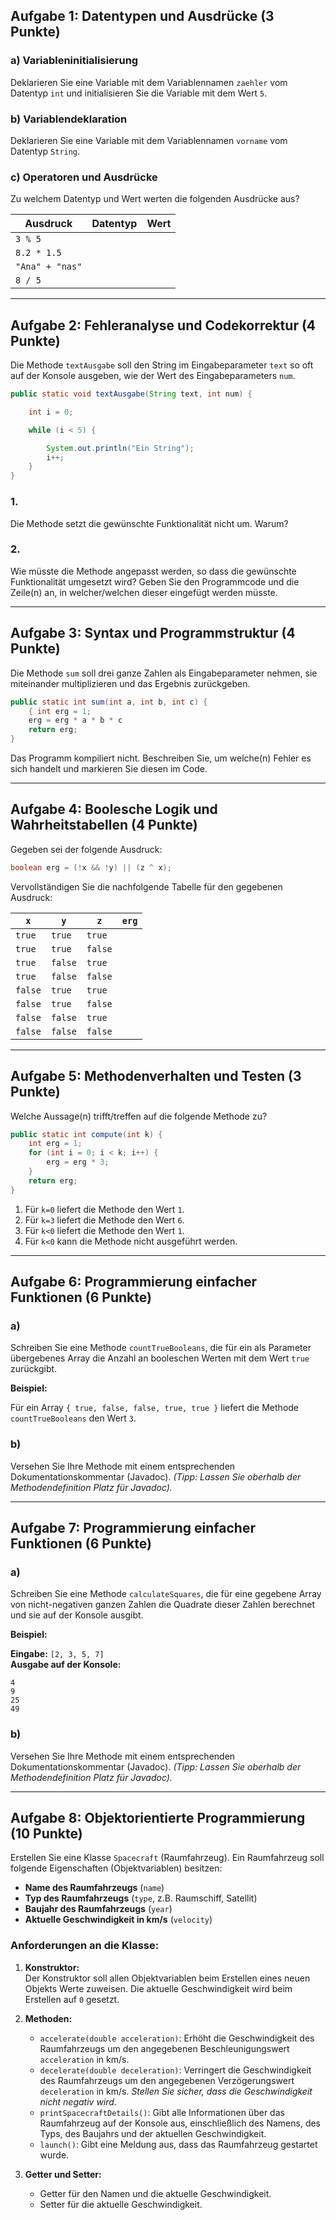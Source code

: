 ## Aufgabe 1: Datentypen und Ausdrücke (3 Punkte)

### a) Variableninitialisierung 
Deklarieren Sie eine Variable mit dem Variablennamen `zaehler` vom Datentyp `int` und initialisieren Sie die Variable mit dem Wert `5`.

### b) Variablendeklaration    
Deklarieren Sie eine Variable mit dem Variablennamen `vorname` vom Datentyp `String`.

### c) Operatoren und Ausdrücke
Zu welchem Datentyp und Wert werten die folgenden Ausdrücke aus?

| Ausdruck   | Datentyp  | Wert   |
|------------|-----------|--------|
| `3 % 5`    |           |        |
| `8.2 * 1.5`|           |        |
| `"Ana" + "nas"` |      |        |
| `8 / 5`    |           |        |

---

## Aufgabe 2: Fehleranalyse und Codekorrektur (4 Punkte)

Die Methode `textAusgabe` soll den String im Eingabeparameter `text` so oft auf der Konsole ausgeben, wie der Wert des Eingabeparameters `num`.

```java
public static void textAusgabe(String text, int num) {

    int i = 0;

    while (i < 5) {

        System.out.println("Ein String");
        i++;
    }
}
```

### 1. 
Die Methode setzt die gewünschte Funktionalität nicht um. Warum?

### 2. 
Wie müsste die Methode angepasst werden, so dass die gewünschte Funktionalität umgesetzt wird? Geben Sie den Programmcode und die Zeile(n) an, in welcher/welchen dieser eingefügt werden müsste.

---

## Aufgabe 3: Syntax und Programmstruktur (4 Punkte)

Die Methode `sum` soll drei ganze Zahlen als Eingabeparameter nehmen, sie miteinander multiplizieren und das Ergebnis zurückgeben.

```java
public static int sum(int a, int b, int c) {
    { int erg = 1;
    erg = erg * a * b * c
    return erg;
}
```

Das Programm kompiliert nicht. Beschreiben Sie, um welche(n) Fehler es sich handelt und markieren Sie diesen im Code.

---

## Aufgabe 4: Boolesche Logik und Wahrheitstabellen (4 Punkte)

Gegeben sei der folgende Ausdruck:

```java
boolean erg = (!x && !y) || (z ^ x);
```

Vervollständigen Sie die nachfolgende Tabelle für den gegebenen Ausdruck:

| `x`    | `y`    | `z`    | `erg`  |
|--------|--------|--------|--------|
| `true` | `true` | `true` |        |
| `true` | `true` | `false`|        |
| `true` | `false`| `true` |        |
| `true` | `false`| `false`|        |
| `false`| `true` | `true` |        |
| `false`| `true` | `false`|        |
| `false`| `false`| `true` |        |
| `false`| `false`| `false`|        |

---

## Aufgabe 5: Methodenverhalten und Testen (3 Punkte)

Welche Aussage(n) trifft/treffen auf die folgende Methode zu?

```java
public static int compute(int k) {
    int erg = 1;
    for (int i = 0; i < k; i++) {
        erg = erg * 3;
    }
    return erg;
}
```

1. Für `k=0` liefert die Methode den Wert `1`.  
2. Für `k=3` liefert die Methode den Wert `6`.  
3. Für `k<0` liefert die Methode den Wert `1`.  
4. Für `k<0` kann die Methode nicht ausgeführt werden.

---

## Aufgabe 6: Programmierung einfacher Funktionen (6 Punkte)

### a) 
Schreiben Sie eine Methode `countTrueBooleans`, die für ein als Parameter übergebenes Array die Anzahl an booleschen Werten mit dem Wert `true` zurückgibt.

**Beispiel:**

Für ein Array `{ true, false, false, true, true }` liefert die Methode `countTrueBooleans` den Wert `3`.

### b) 
Versehen Sie Ihre Methode mit einem entsprechenden Dokumentationskommentar (Javadoc). *(Tipp: Lassen Sie oberhalb der Methodendefinition Platz für Javadoc).*

---

## Aufgabe 7: Programmierung einfacher Funktionen (6 Punkte)

### a) 
Schreiben Sie eine Methode `calculateSquares`, die für eine gegebene Array von nicht-negativen ganzen Zahlen die Quadrate dieser Zahlen berechnet und sie auf der Konsole ausgibt.

**Beispiel:**

**Eingabe:** `[2, 3, 5, 7]`  
**Ausgabe auf der Konsole:**

```
4
9
25
49
```

### b) 
Versehen Sie Ihre Methode mit einem entsprechenden Dokumentationskommentar (Javadoc). *(Tipp: Lassen Sie oberhalb der Methodendefinition Platz für Javadoc).*

---

## Aufgabe 8: Objektorientierte Programmierung (10 Punkte)

Erstellen Sie eine Klasse `Spacecraft` (Raumfahrzeug). Ein Raumfahrzeug soll folgende Eigenschaften (Objektvariablen) besitzen:

- **Name des Raumfahrzeugs** (`name`)  
- **Typ des Raumfahrzeugs** (`type`, z.B. Raumschiff, Satellit)  
- **Baujahr des Raumfahrzeugs** (`year`)  
- **Aktuelle Geschwindigkeit in km/s** (`velocity`)  

### Anforderungen an die Klasse:

1. **Konstruktor:**  
   Der Konstruktor soll allen Objektvariablen beim Erstellen eines neuen Objekts Werte zuweisen. Die aktuelle Geschwindigkeit wird beim Erstellen auf `0` gesetzt.

2. **Methoden:**  
   - `accelerate(double acceleration)`: Erhöht die Geschwindigkeit des Raumfahrzeugs um den angegebenen Beschleunigungswert `acceleration` in km/s.  
   - `decelerate(double deceleration)`: Verringert die Geschwindigkeit des Raumfahrzeugs um den angegebenen Verzögerungswert `deceleration` in km/s. *Stellen Sie sicher, dass die Geschwindigkeit nicht negativ wird.*  
   - `printSpacecraftDetails()`: Gibt alle Informationen über das Raumfahrzeug auf der Konsole aus, einschließlich des Namens, des Typs, des Baujahrs und der aktuellen Geschwindigkeit.  
   - `launch()`: Gibt eine Meldung aus, dass das Raumfahrzeug gestartet wurde.  

3. **Getter und Setter:**  
   - Getter für den Namen und die aktuelle Geschwindigkeit.  
   - Setter für die aktuelle Geschwindigkeit.
